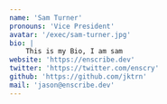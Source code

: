 ```yaml
---
name: 'Sam Turner'
pronouns: 'Vice President'
avatar: '/exec/sam-turner.jpg'
bio: |
    This is my Bio, I am sam
website: 'https://enscribe.dev'
twitter: 'https://twitter.com/enscry'
github: 'https://github.com/jktrn'
mail: 'jason@enscribe.dev'
---
```

